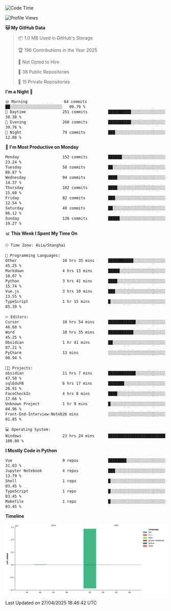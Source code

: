 <!--START_SECTION:waka-->
![Code Time](http://img.shields.io/badge/Code%20Time-139%20hrs%2032%20mins-blue)

![Profile Views](http://img.shields.io/badge/Profile%20Views-55-blue)

**🐱 My GitHub Data** 

> 📦 1.0 MB Used in GitHub's Storage 
 > 
> 🏆 196 Contributions in the Year 2025
 > 
> 🚫 Not Opted to Hire
 > 
> 📜 38 Public Repositories 
 > 
> 🔑 15 Private Repositories 
 > 
**I'm a Night 🦉** 

```text
🌞 Morning                64 commits          ██░░░░░░░░░░░░░░░░░░░░░░░   09.79 % 
🌆 Daytime                251 commits         ██████████░░░░░░░░░░░░░░░   38.38 % 
🌃 Evening                260 commits         ██████████░░░░░░░░░░░░░░░   39.76 % 
🌙 Night                  79 commits          ███░░░░░░░░░░░░░░░░░░░░░░   12.08 % 
```
📅 **I'm Most Productive on Monday** 

```text
Monday                   152 commits         ██████░░░░░░░░░░░░░░░░░░░   23.24 % 
Tuesday                  58 commits          ██░░░░░░░░░░░░░░░░░░░░░░░   08.87 % 
Wednesday                94 commits          ████░░░░░░░░░░░░░░░░░░░░░   14.37 % 
Thursday                 102 commits         ████░░░░░░░░░░░░░░░░░░░░░   15.60 % 
Friday                   82 commits          ███░░░░░░░░░░░░░░░░░░░░░░   12.54 % 
Saturday                 40 commits          ██░░░░░░░░░░░░░░░░░░░░░░░   06.12 % 
Sunday                   126 commits         █████░░░░░░░░░░░░░░░░░░░░   19.27 % 
```


📊 **This Week I Spent My Time On** 

```text
🕑︎ Time Zone: Asia/Shanghai

💬 Programming Languages: 
Other                    10 hrs 35 mins      ███████████░░░░░░░░░░░░░░   45.25 % 
Markdown                 4 hrs 13 mins       █████░░░░░░░░░░░░░░░░░░░░   18.07 % 
Python                   3 hrs 41 mins       ████░░░░░░░░░░░░░░░░░░░░░   15.74 % 
Vue.js                   3 hrs 10 mins       ███░░░░░░░░░░░░░░░░░░░░░░   13.55 % 
TypeScript               1 hr 15 mins        █░░░░░░░░░░░░░░░░░░░░░░░░   05.39 % 

🔥 Editors: 
Cursor                   10 hrs 54 mins      ████████████░░░░░░░░░░░░░   46.60 % 
Word                     10 hrs 35 mins      ███████████░░░░░░░░░░░░░░   45.25 % 
Obsidian                 1 hr 41 mins        ██░░░░░░░░░░░░░░░░░░░░░░░   07.21 % 
PyCharm                  13 mins             ░░░░░░░░░░░░░░░░░░░░░░░░░   00.94 % 

🐱‍💻 Projects: 
obsidian                 11 hrs 7 mins       ████████████░░░░░░░░░░░░░   47.50 % 
sqlEduFB                 6 hrs 17 mins       ███████░░░░░░░░░░░░░░░░░░   26.91 % 
FaceCheckIn              4 hrs 8 mins        ████░░░░░░░░░░░░░░░░░░░░░   17.66 % 
Unknown Project          1 hr 9 mins         █░░░░░░░░░░░░░░░░░░░░░░░░   04.96 % 
Front-End-Interview-Noteb26 mins             ░░░░░░░░░░░░░░░░░░░░░░░░░   01.85 % 

💻 Operating System: 
Windows                  23 hrs 24 mins      █████████████████████████   100.00 % 
```

**I Mostly Code in Python** 

```text
Vue                      9 repos             ████████░░░░░░░░░░░░░░░░░   31.03 % 
Jupyter Notebook         4 repos             ███░░░░░░░░░░░░░░░░░░░░░░   13.79 % 
Shell                    1 repo              █░░░░░░░░░░░░░░░░░░░░░░░░   03.45 % 
TypeScript               1 repo              █░░░░░░░░░░░░░░░░░░░░░░░░   03.45 % 
Makefile                 1 repo              █░░░░░░░░░░░░░░░░░░░░░░░░   03.45 % 
```



**Timeline**

![Lines of Code chart](https://raw.githubusercontent.com/White1943/White1943/main/assets/bar_graph.png)


 Last Updated on 27/04/2025 18:46:42 UTC
<!--END_SECTION:waka-->
